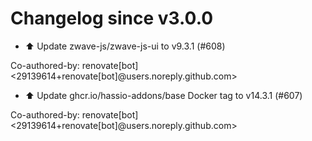 # Changelog since v3.0.0
- ⬆️ Update zwave-js/zwave-js-ui to v9.3.1 (#608)

Co-authored-by: renovate[bot] <29139614+renovate[bot]@users.noreply.github.com> 
- ⬆️ Update ghcr.io/hassio-addons/base Docker tag to v14.3.1 (#607)

Co-authored-by: renovate[bot] <29139614+renovate[bot]@users.noreply.github.com> 
